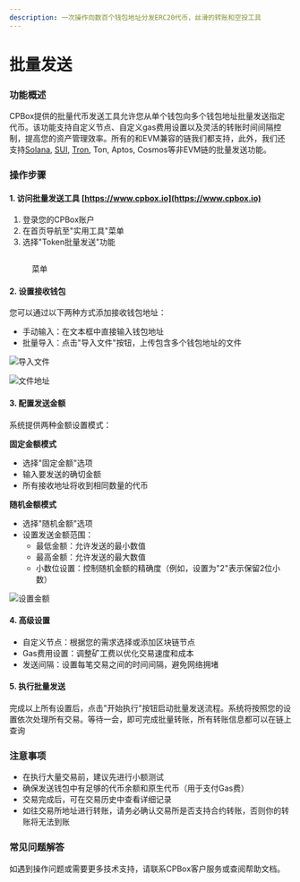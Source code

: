 ```yaml
---
description: 一次操作向数百个钱包地址分发ERC20代币，丝滑的转账和空投工具
---
```


# 批量发送

### 功能概述

CPBox提供的批量代币发送工具允许您从单个钱包向多个钱包地址批量发送指定代币。该功能支持自定义节点、自定义gas费用设置以及灵活的转账时间间隔控制，提高您的资产管理效率。所有的和EVM兼容的链我们都支持，此外，我们还支持[Solana](https://www.cpbox.io/cn/solana/batch/send), [SUI](https://www.cpbox.io/cn/sui/batch-send-token), [Tron](https://www.cpbox.io/cn/tron/batch-send-token), Ton, Aptos, Cosmos等非EVM链的批量发送功能。

### 操作步骤

#### 1. 访问批量发送工具 [https://www.cpbox.io](https://www.cpbox.io)

1. 登录您的CPBox账户
2. 在首页导航至"实用工具"菜单
3. 选择"Token批量发送"功能

<figure><img src="https://www.cpbox.io/cpfiles/2024-05-22/d1fudbt9fbbqqkgkgf.png" alt=""><figcaption><p>菜单</p></figcaption></figure>

#### 2. 设置接收钱包

您可以通过以下两种方式添加接收钱包地址：

* 手动输入：在文本框中直接输入钱包地址
* 批量导入：点击"导入文件"按钮，上传包含多个钱包地址的文件

![导入文件](https://www.cpbox.io/cpfiles/2024-05-22/d1fue2rkeab6ta0w6n.png)

![文件地址](https://www.cpbox.io/cpfiles/2024-05-22/d1fuejd725ab6sy8wo.png)

#### 3. 配置发送金额

系统提供两种金额设置模式：

**固定金额模式**

* 选择"固定金额"选项
* 输入要发送的确切金额
* 所有接收地址将收到相同数量的代币

**随机金额模式**

* 选择"随机金额"选项
* 设置发送金额范围：
  * 最低金额：允许发送的最小数值
  * 最高金额：允许发送的最大数值
  * 小数位设置：控制随机金额的精确度（例如，设置为"2"表示保留2位小数）

![设置金额](https://www.cpbox.io/cpfiles/2024-05-22/d1fug4n90k9ziftl26.png)

#### 4. 高级设置

* 自定义节点：根据您的需求选择或添加区块链节点
* Gas费用设置：调整矿工费以优化交易速度和成本
* 发送间隔：设置每笔交易之间的时间间隔，避免网络拥堵

#### 5. 执行批量发送

完成以上所有设置后，点击"开始执行"按钮启动批量发送流程。系统将按照您的设置依次处理所有交易。等待一会，即可完成批量转账，所有转账信息都可以在链上查询

### 注意事项

* 在执行大量交易前，建议先进行小额测试
* 确保发送钱包中有足够的代币余额和原生代币（用于支付Gas费）
* 交易完成后，可在交易历史中查看详细记录
* 如往交易所地址进行转账，请务必确认交易所是否支持合约转账，否则你的转账将无法到账

### 常见问题解答

如遇到操作问题或需要更多技术支持，请联系CPBox客户服务或查阅帮助文档。
